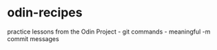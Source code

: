 # odin-recipes

practice lessons from the Odin Project
    - git commands
    - meaningful -m commit messages